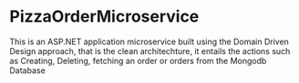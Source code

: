 # PizzaOrderMicroservice
This is an ASP.NET application microservice built using the Domain Driven Design approach, that is the clean architechture, it entails the actions such as Creating, Deleting, fetching an order or orders from the Mongodb Database
